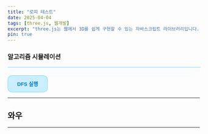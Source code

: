 ```yaml
---
title: "로띠 테스트"
date: 2025-04-04
tags: [three.js, 웹개발]
excerpt: "three.js는 웹에서 3D를 쉽게 구현할 수 있는 자바스크립트 라이브러리입니다."
pin: true
---
```


### 알고리즘 시뮬레이션

<style>
  canvas {
    width: 100%;
    display: block;
    border-radius: 16px;
    background: rgba(255, 255, 255, 0.08);
    backdrop-filter: blur(14px);
    box-shadow: 0 4px 24px rgba(0, 180, 255, 0.2);
    border: 1px solid rgba(0, 180, 255, 0.3);
  }

  button {
    margin-top: 20px;
    padding: 12px 24px;
    background: rgba(0, 180, 255, 0.2);
    border: 1px solid rgba(0, 180, 255, 0.4);
    color: #007acc;
    font-weight: bold;
    border-radius: 12px;
    backdrop-filter: blur(10px);
    cursor: pointer;
    transition: all 0.3s;
  }

  button:hover {
    background: rgba(0, 180, 255, 0.4);
    color: #fff;
  }
</style>

<canvas id="dfsCanvas"></canvas>
<button id="startBtn">DFS 실행</button>

<script>
  const canvas = document.getElementById("dfsCanvas");
  const ctx = canvas.getContext("2d");

  function resizeCanvas() {
    const width = canvas.clientWidth;
    const height = (width * 3) / 4;
    canvas.width = width * devicePixelRatio;
    canvas.height = height * devicePixelRatio;
    canvas.style.height = height + "px";
    ctx.setTransform(devicePixelRatio, 0, 0, devicePixelRatio, 0, 0);
  }

  const nodes = Array.from({ length: 12 }, (_, i) => {
    const angle = (Math.PI * 2 * i) / 12;
    return {
      id: i,
      x: 400 + 250 * Math.cos(angle),
      y: 300 + 250 * Math.sin(angle),
    };
  });

  const edges = [
    [0, 1], [0, 2], [1, 3], [1, 4],
    [2, 5], [2, 6], [4, 7], [5, 8],
    [6, 9], [6, 10], [10, 11]
  ];

  let dfsOrder = [];
  let visitedSet = new Set();
  let currentPoint = null;

  function drawGraph(current = null) {
    ctx.clearRect(0, 0, canvas.width, canvas.height);

    // 간선
    edges.forEach(([from, to]) => {
      const a = nodes[from];
      const b = nodes[to];
      ctx.beginPath();
      ctx.moveTo(a.x, a.y);
      ctx.lineTo(b.x, b.y);
      ctx.strokeStyle = "#8fd4ff";
      ctx.lineWidth = 2;
      ctx.stroke();
    });

    // 노드
    nodes.forEach((node, index) => {
      ctx.beginPath();
      ctx.arc(node.x, node.y, 20, 0, 2 * Math.PI);
      ctx.fillStyle = dfsOrder.includes(index)
        ? (index === current ? "#00aaff" : "#33ccffaa")
        : "rgba(255,255,255,0.2)";
      ctx.fill();
      ctx.strokeStyle = "#00b0ff";
      ctx.lineWidth = 1.5;
      ctx.stroke();

      ctx.fillStyle = "#fff";
      ctx.font = "bold 14px sans-serif";
      ctx.textAlign = "center";
      ctx.textBaseline = "middle";
      ctx.fillText(index, node.x, node.y);
    });

    // 빛나는 점
    if (currentPoint) {
      ctx.beginPath();
      ctx.arc(currentPoint.x, currentPoint.y, 6, 0, 2 * Math.PI);
      ctx.fillStyle = "#00f0ff";
      ctx.shadowBlur = 15;
      ctx.shadowColor = "#00f0ff";
      ctx.fill();
      ctx.shadowBlur = 0;
    }
  }

  function movePoint(from, to, callback) {
    const a = nodes[from];
    const b = nodes[to];
    const duration = 600;
    const frames = 30;
    let frame = 0;

    function animate() {
      const t = frame / frames;
      const x = a.x + (b.x - a.x) * t;
      const y = a.y + (b.y - a.y) * t;
      currentPoint = { x, y };
      drawGraph();
      frame++;
      if (frame <= frames) {
        requestAnimationFrame(animate);
      } else {
        currentPoint = null;
        callback();
      }
    }
    animate();
  }

  function dfs(start) {
    const stack = [start];
    dfsOrder = [];
    visitedSet.clear();

    function step() {
      if (stack.length === 0) return;
      const current = stack.pop();
      if (visitedSet.has(current)) {
        setTimeout(step, 150);
        return;
      }

      visitedSet.add(current);
      dfsOrder.push(current);
      drawGraph(current);

      const next = edges
        .filter(([from]) => from === current)
        .map(([_, to]) => to)
        .reverse()
        .filter(to => !visitedSet.has(to));

      stack.push(...next);

      if (dfsOrder.length > 1) {
        const from = dfsOrder[dfsOrder.length - 2];
        const to = dfsOrder[dfsOrder.length - 1];
        movePoint(from, to, () => setTimeout(step, 150));
      } else {
        setTimeout(step, 150);
      }
    }

    step();
  }

  document.getElementById("startBtn").addEventListener("click", () => {
    dfsOrder = [];
    currentPoint = null;
    visitedSet.clear();
    dfs(0);
  });

  window.addEventListener("resize", () => {
    resizeCanvas();
    drawGraph();
  });

  resizeCanvas();
  drawGraph();
</script>


---

## 와우

---